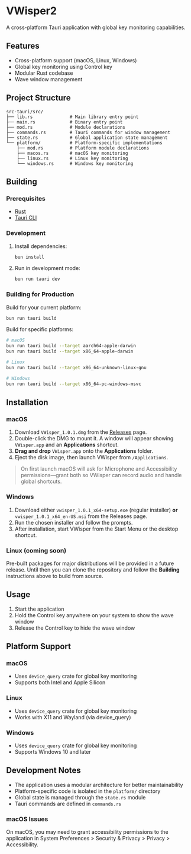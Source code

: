# VWisper2

A cross-platform Tauri application with global key monitoring capabilities.

## Features

- Cross-platform support (macOS, Linux, Windows)
- Global key monitoring using Control key
- Modular Rust codebase
- Wave window management

## Project Structure

```
src-tauri/src/
├── lib.rs              # Main library entry point
├── main.rs             # Binary entry point
├── mod.rs              # Module declarations
├── commands.rs         # Tauri commands for window management
├── state.rs            # Global application state management
└── platform/           # Platform-specific implementations
    ├── mod.rs          # Platform module declarations
    ├── macos.rs        # macOS key monitoring
    ├── linux.rs        # Linux key monitoring
    └── windows.rs      # Windows key monitoring
```

## Building

### Prerequisites

- [Rust](https://rustup.rs/)
- [Tauri CLI](https://tauri.app/v2/guides/getting-started/setup/)

### Development

1. Install dependencies:
   ```bash
   bun install
   ```

2. Run in development mode:
   ```bash
   bun run tauri dev
   ```

### Building for Production

Build for your current platform:
```bash
bun run tauri build
```

Build for specific platforms:
```bash
# macOS
bun run tauri build --target aarch64-apple-darwin
bun run tauri build --target x86_64-apple-darwin

# Linux
bun run tauri build --target x86_64-unknown-linux-gnu

# Windows
bun run tauri build --target x86_64-pc-windows-msvc
```

## Installation

### macOS

1. Download `VWisper_1.0.1.dmg` from the [Releases](https://github.com/xptea/VWisper/releases) page.
2. Double-click the DMG to mount it. A window will appear showing `VWisper.app` and an **Applications** shortcut.
3. **Drag and drop** `VWisper.app` onto the **Applications** folder.
4. Eject the disk image, then launch VWisper from `/Applications`.

> On first launch macOS will ask for Microphone and Accessibility permissions—grant both so VWisper can record audio and handle global shortcuts.

### Windows

1. Download either `vwisper_1.0.1_x64-setup.exe` (regular installer) **or** `vwisper_1.0.1_x64_en-US.msi` from the Releases page.
2. Run the chosen installer and follow the prompts.
3. After installation, start VWisper from the Start Menu or the desktop shortcut.

### Linux (coming soon)

Pre-built packages for major distributions will be provided in a future release. Until then you can clone the repository and follow the **Building** instructions above to build from source.

## Usage

1. Start the application
2. Hold the Control key anywhere on your system to show the wave window
3. Release the Control key to hide the wave window

## Platform Support

### macOS
- Uses `device_query` crate for global key monitoring
- Supports both Intel and Apple Silicon

### Linux
- Uses `device_query` crate for global key monitoring
- Works with X11 and Wayland (via device_query)

### Windows
- Uses `device_query` crate for global key monitoring
- Supports Windows 10 and later

## Development Notes

- The application uses a modular architecture for better maintainability
- Platform-specific code is isolated in the `platform/` directory
- Global state is managed through the `state.rs` module
- Tauri commands are defined in `commands.rs`

### macOS Issues
On macOS, you may need to grant accessibility permissions to the application in System Preferences > Security & Privacy > Privacy > Accessibility.
